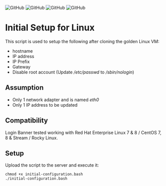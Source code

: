 ![GitHub](https://img.shields.io/github/license/d3athkai/MOTD-Login-Banner-for-Linux?style=plastic) ![GitHub](https://img.shields.io/badge/RedHat-7/8-green?style=plastic) ![GitHub](https://img.shields.io/badge/CentOS-7/8/Stream-green?style=plastic) ![GitHub](https://img.shields.io/badge/RockyLinux-All-green?style=plastic) 

# Initial Setup for Linux

This script is used to setup the following after cloning the golden Linux VM:
* hostname
* IP address
* IP Prefix
* Gateway
* Disable root account (Update */etc/passwd* to */sbin/nologin*)
  
## Assumption
* Only 1 network adapter and is named *eth0*
* Only 1 IP address to be updated
  
## Compatibility
Login Banner tested working with Red Hat Enterprise Linux 7 & 8 / CentOS 7, 8 & Stream / Rocky Linux.  
  
## Setup
Upload the script to the server and execute it: 
```
chmod +x initial-configuration.bash
./initial-configuration.bash
```  
  

